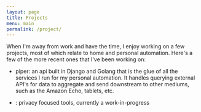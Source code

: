 ```yaml
---
layout: page
title: Projects
menu: main
permalink: /project/
---
```


When I'm away from work and have the time, I enjoy working on a few projects, most of which relate to home and personal automation. Here's a few of the more recent ones that I've been working on:

- piper: an api built in Django and Golang that is the glue of all the services I run for my personal automation. It handles querying external API's for data to aggregate and send downstream to other mediums, such as the Amazon Echo, tablets, etc.

- <unnamed project>: privacy focused tools, currently a work-in-progress

